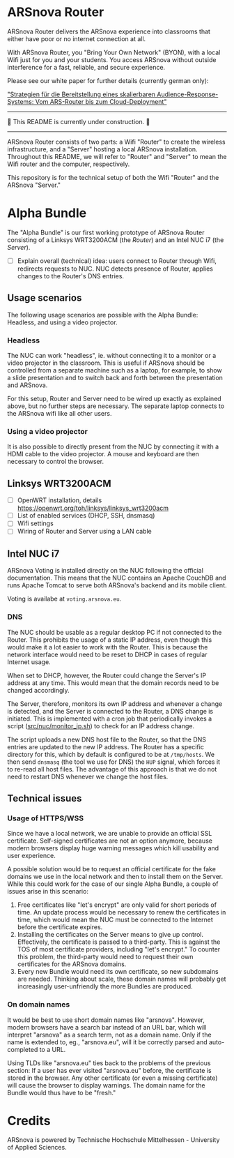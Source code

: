 # ARSnova Router

ARSnova Router delivers the ARSnova experience into classrooms that either have poor or no internet connection at all.

With ARSnova Router, you "Bring Your Own Network" (BYON), with a local Wifi just for you and your students. You access ARSnova without outside interference for a fast, reliable, and secure experience.

Please see our white paper for further details (currently german only):

["Strategien für die Bereitstellung eines skalierbaren Audience-Response-Systems: Vom ARS-Router bis zum Cloud-Deployment"](https://git.thm.de/arsnova/arsnova-router/raw/master/arsnova-delfi-paper-THM.pdf)

-----------

:construction: This README is currently under construction. :construction:

-----------

ARSnova Router consists of two parts: a Wifi "Router" to create the wireless infrastructure, and a "Server" hosting a local ARSnova installation. Throughout this README, we will refer to "Router" and "Server" to mean the Wifi router and the computer, respectively.

This repository is for the technical setup of both the Wifi "Router" and the ARSnova "Server."

# Alpha Bundle

The "Alpha Bundle" is our first working prototype of ARSnova Router consisting of a Linksys WRT3200ACM (the *Router*) and an Intel NUC i7 (the *Server*).

- [ ] Explain overall (technical) idea: users connect to Router through Wifi, redirects requests to NUC. NUC detects presence of Router, applies changes to the Router's DNS entries.

## Usage scenarios

The following usage scenarios are possible with the Alpha Bundle: Headless, and using a video projector.

### Headless

The NUC can work "headless", ie. without connecting it to a monitor or a video projector in the classroom. This is useful if ARSnova should be controlled from a separate machine such as a laptop, for example, to show a slide presentation and to switch back and forth between the presentation and ARSnova.

For this setup, Router and Server need to be wired up exactly as explained above, but no further steps are necessary. The separate laptop connects to the ARSnova wifi like all other users.

### Using a video projector

It is also possible to directly present from the NUC by connecting it with a HDMI cable to the video projector. A mouse and keyboard are then necessary to control the browser.

## Linksys WRT3200ACM

- [ ] OpenWRT installation, details https://openwrt.org/toh/linksys/linksys_wrt3200acm
- [ ] List of enabled services (DHCP, SSH, dnsmasq)
- [ ] Wifi settings
- [ ] Wiring of Router and Server using a LAN cable

## Intel NUC i7

ARSnova Voting is installed directly on the NUC following the official documentation. This means that the NUC contains an Apache CouchDB and runs Apache Tomcat to serve both ARSnova's backend and its mobile client.

Voting is availabe at `voting.arsnova.eu`.

### DNS

The NUC should be usable as a regular desktop PC if not connected to the Router. This prohibits the usage of a static IP address, even though this would make it a lot easier to work with the Router. This is because the network interface would need to be reset to DHCP in cases of regular Internet usage.

When set to DHCP, however, the Router could change the Server's IP address at any time. This would mean that the domain records need to be changed accordingly.

The Server, therefore, monitors its own IP address and whenever a change is detected, and the Server is connected to the Router, a DNS change is initiated. This is implemented with a cron job that periodically invokes a script ([src/nuc/monitor_ip.sh](src/nuc/monitor_ip.sh)) to check for an IP address change.

The script uploads a new DNS host file to the Router, so that the DNS entries are updated to the new IP address. The Router has a specific directory for this, which by default is configured to be at `/tmp/hosts`. We then send `dnsmasq` (the tool we use for DNS) the `HUP` signal, which forces it to re-read all host files. The advantage of this approach is that we do not need to restart DNS whenever we change the host files.

## Technical issues

### Usage of HTTPS/WSS

Since we have a local network, we are unable to provide an official SSL certificate. Self-signed certificates are not an option anymore, because modern browsers display huge warning messages which kill usability and user experience.

A possible solution would be to request an official certificate for the fake domains we use in the local network and then to install them on the Server. While this could work for the case of our single Alpha Bundle, a couple of issues arise in this scenario:

1. Free certificates like "let's encrypt" are only valid for short periods of time. An update process would be necessary to renew the certificates in time, which would mean the NUC must be connected to the Internet before the certificate expires.
2. Installing the certificates on the Server means to give up control. Effectively, the certificate is passed to a third-party. This is against the TOS of most certificate providers, including "let's encrypt." To counter this problem, the third-party would need to request their own certificates for the ARSnova domains.
3. Every new Bundle would need its own certificate, so new subdomains are needed. Thinking about scale, these domain names will probably get increasingly user-unfriendly the more Bundles are produced.

### On domain names

It would be best to use short domain names like "arsnova". However, modern browsers have a search bar instead of an URL bar, which will interpret "arsnova" as a search term, not as a domain name. Only if the name is extended to, eg., "arsnova.eu", will it be correctly parsed and auto-completed to a URL.

Using TLDs like "arsnova.eu" ties back to the problems of the previous section: If a user has ever visited "arsnova.eu" before, the certificate is stored in the browser. Any other certificate (or even a missing certificate) will cause the browser to display warnings. The domain name for the Bundle would thus have to be "fresh."

# Credits

ARSnova is powered by Technische Hochschule Mittelhessen - University of Applied Sciences.
